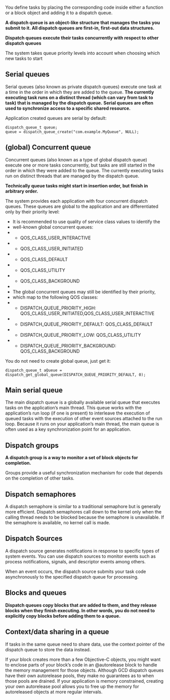 

You define tasks by placing the corresponding code inside either a function or a block object and adding it to a dispatch queue.

**A dispatch queue is an object-like structure that manages the tasks you submit to it. All dispatch queues are first-in, first-out data structures.**

**Dispatch queues execute their tasks concurrently with respect to other dispatch queues**

The system takes queue priority levels into account when choosing which new tasks to start

## Serial queues

Serial queues (also known as private dispatch queues) execute one task at a time in the order in which they are added to the queue. 
**The currently executing task runs on a distinct thread (which can vary from task to task) that is managed by the dispatch queue.** 
**Serial queues are often used to synchronize access to a specific shared resource.**

Application created queues are serial by default:
```objc
dispatch_queue_t queue;
queue = dispatch_queue_create("com.example.MyQueue", NULL);
```

## (global) Concurrent queue

Concurrent queues (also known as a type of global dispatch queue) execute one or more tasks concurrently, but tasks are still started in the order in which they were added to the queue. The currently executing tasks run on distinct threads that are managed by the dispatch queue.

**Technically queue tasks might start in insertion order, but finish in arbitrary order.**

The system provides each application with four concurrent dispatch queues. These queues are global to the application and are differentiated only by their priority level:
 * It is recommended to use quality of service class values to identify the
 * well-known global concurrent queues:
 *  - QOS_CLASS_USER_INTERACTIVE
 *  - QOS_CLASS_USER_INITIATED
 *  - QOS_CLASS_DEFAULT
 *  - QOS_CLASS_UTILITY
 *  - QOS_CLASS_BACKGROUND
 *
 * The global concurrent queues may still be identified by their priority,
 * which map to the following QOS classes:
 *  - DISPATCH_QUEUE_PRIORITY_HIGH:         QOS_CLASS_USER_INITIATED,QOS_CLASS_USER_INTERACTIVE
 *  - DISPATCH_QUEUE_PRIORITY_DEFAULT:      QOS_CLASS_DEFAULT
 *  - DISPATCH_QUEUE_PRIORITY_LOW:          QOS_CLASS_UTILITY
 *  - DISPATCH_QUEUE_PRIORITY_BACKGROUND:   QOS_CLASS_BACKGROUND

You do not need to create global queue, just get it:
```objc
dispatch_queue_t aQueue = dispatch_get_global_queue(DISPATCH_QUEUE_PRIORITY_DEFAULT, 0);
```

## Main serial queue

The main dispatch queue is a globally available serial queue that executes tasks on the application’s main thread. This queue works with the application’s run loop (if one is present) to interleave the execution of queued tasks with the execution of other event sources attached to the run loop. 
Because it runs on your application’s main thread, the main queue is often used as a key synchronization point for an application.


## Dispatch groups

**A dispatch group is a way to monitor a set of block objects for completion.**

Groups provide a useful synchronization mechanism for code that depends on the completion of other tasks.

## Dispatch semaphores

A dispatch semaphore is similar to a traditional semaphore but is generally more efficient. Dispatch semaphores call down to the kernel only when the calling thread needs to be blocked because the semaphore is unavailable. If the semaphore is available, no kernel call is made.

## Dispatch Sources

A dispatch source generates notifications in response to specific types of system events. You can use dispatch sources to monitor events such as process notifications, signals, and descriptor events among others.

When an event occurs, the dispatch source submits your task code asynchronously to the specified dispatch queue for processing.

## Blocks and queues

**Dispatch queues copy blocks that are added to them, and they release blocks when they finish executing. In other words, you do not need to explicitly copy blocks before adding them to a queue.**

## Context/data sharing in a queue

If tasks in the same queue need to share data, use the context pointer of the dispatch queue to store the data instead.

If your block creates more than a few Objective-C objects, you might want to enclose parts of your block’s code in an @autorelease block to handle the memory management for those objects. Although GCD dispatch queues have their own autorelease pools, they make no guarantees as to when those pools are drained. If your application is memory constrained, creating your own autorelease pool allows you to free up the memory for autoreleased objects at more regular intervals.



